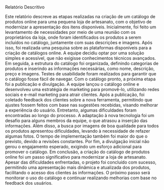 Relatório Descritivo

Este relatório descreve as etapas realizadas na criação de um catálogo de produtos online para uma pequena loja de artesanato, com o objetivo de modernizar a apresentação dos itens disponíveis. Inicialmente, foi feito um levantamento de necessidades por meio de uma reunião com os proprietários da loja, onde foram identificados os produtos a serem incluídos no catálogo, juntamente com suas descrições e imagens.
Após isso, foi realizada uma pesquisa sobre as plataformas disponíveis para a criação de catálogos online. A equipe decidiu optar por uma solução simples e acessível, que não exigisse conhecimentos técnicos avançados. Em seguida, a estrutura do catálogo foi organizada, definindo categorias de produtos e inserindo as informações necessárias, como nome, descrição, preço e imagens. Testes de usabilidade foram realizados para garantir que o catálogo fosse fácil de navegar.
Com o catálogo pronto, a próxima etapa foi a publicação e divulgação. A equipe lançou o catálogo online e desenvolveu uma estratégia de marketing para promovê-lo, utilizando redes sociais e e-mail marketing para atrair clientes. Após a publicação, foi coletado feedback dos clientes sobre a nova ferramenta, permitindo que ajustes fossem feitos com base nas sugestões recebidas, visando melhorar a experiência do usuário.
Entretanto, algumas dificuldades foram encontradas ao longo do processo. A adaptação à nova tecnologia foi um desafio para alguns membros da equipe, o que atrasou a inserção das informações. Além disso, a busca por imagens de boa qualidade para todos os produtos apresentou dificuldades, levando à necessidade de refazer algumas fotos. O tempo de implementação também foi maior do que o previsto, devido a revisões constantes. Por fim, a divulgação inicial não gerou o engajamento esperado, exigindo um esforço adicional para promover o catálogo.
Em conclusão, a criação do catálogo de produtos online foi um passo significativo para modernizar a loja de artesanato. Apesar das dificuldades enfrentadas, o projeto foi concluído com sucesso, permitindo uma apresentação mais dinâmica e atualizada dos produtos, facilitando o acesso dos clientes às informações. O próximo passo será monitorar o uso do catálogo e continuar realizando melhorias com base no feedback dos usuários.
